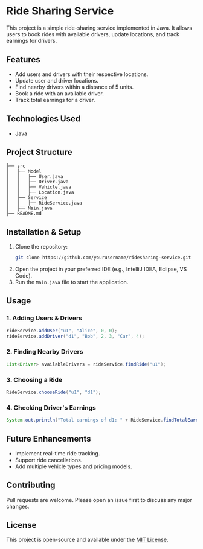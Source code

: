 # Ride Sharing Service

This project is a simple ride-sharing service implemented in Java. It allows users to book rides with available drivers, update locations, and track earnings for drivers.

## Features
- Add users and drivers with their respective locations.
- Update user and driver locations.
- Find nearby drivers within a distance of 5 units.
- Book a ride with an available driver.
- Track total earnings for a driver.

## Technologies Used
- Java

## Project Structure
```
├── src
│   ├── Model
│   │   ├── User.java
│   │   ├── Driver.java
│   │   ├── Vehicle.java
│   │   ├── Location.java
│   ├── Service
│   │   ├── RideService.java
│   ├── Main.java
├── README.md
```

## Installation & Setup
1. Clone the repository:
   ```sh
   git clone https://github.com/yourusername/ridesharing-service.git
   ```
2. Open the project in your preferred IDE (e.g., IntelliJ IDEA, Eclipse, VS Code).
3. Run the `Main.java` file to start the application.

## Usage
### 1. Adding Users & Drivers
```java
rideService.addUser("u1", "Alice", 0, 0);
rideService.addDriver("d1", "Bob", 2, 3, "Car", 4);
```
### 2. Finding Nearby Drivers
```java
List<Driver> availableDrivers = rideService.findRide("u1");
```
### 3. Choosing a Ride
```java
RideService.chooseRide("u1", "d1");
```
### 4. Checking Driver's Earnings
```java
System.out.println("Total earnings of d1: " + RideService.findTotalEarning("d1"));
```

## Future Enhancements
- Implement real-time ride tracking.
- Support ride cancellations.
- Add multiple vehicle types and pricing models.

## Contributing
Pull requests are welcome. Please open an issue first to discuss any major changes.

## License
This project is open-source and available under the [MIT License](LICENSE).

